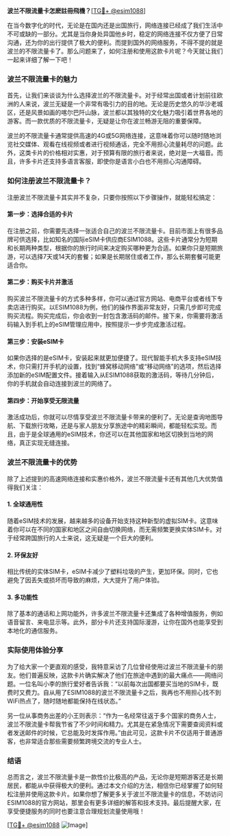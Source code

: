 **波兰不限流量卡怎麽註冊飛機？**[[TG💪+ @esim1088](https://t.me/s/esim1088)]

在当今数字化的时代，无论是在国内还是出国旅行，网络连接已经成了我们生活中不可或缺的一部分。尤其是当你身处异国他乡时，稳定的网络连接不仅方便了日常沟通，还为你的出行提供了极大的便利。而提到国外的网络服务，不得不提的就是波兰的不限流量卡了。那么问题来了，如何注册和使用这款卡片呢？今天就让我们一起来详细了解一下吧！

### 波兰不限流量卡的魅力

首先，让我们来谈谈为什么选择波兰的不限流量卡。对于经常出国或者计划前往欧洲的人来说，波兰无疑是一个非常有吸引力的目的地。无论是历史悠久的华沙老城区，还是风景如画的喀尔巴阡山脉，波兰都以其独特的文化魅力吸引着世界各地的游客。而一款优质的不限流量卡，无疑是让你在波兰畅游无阻的重要保障。

波兰的不限流量卡通常提供高速的4G或5G网络连接，这意味着你可以随时随地浏览社交媒体、观看在线视频或者进行视频通话，完全不用担心流量耗尽的问题。此外，这类卡片的价格相对实惠，对于预算有限的旅行者来说，绝对是一大福音。而且，许多卡片还支持多语言客服，即使你是语言小白也不用担心沟通障碍。

### 如何注册波兰不限流量卡？

注册波兰不限流量卡其实并不复杂，只要你按照以下步骤操作，就能轻松搞定：

#### 第一步：选择合适的卡片

在注册之前，你需要先选择一张适合自己的波兰不限流量卡。目前市面上有很多品牌可供选择，比如知名的国际eSIM卡供应商ESIM1088。这些卡片通常分为短期和长期两种类型，根据你的旅行时间来决定购买哪种更为合适。如果你只是短期旅游，可以选择7天或14天的套餐；如果是长期居住或者工作，那么长期套餐可能更适合你。

#### 第二步：购买卡片并激活

购买波兰不限流量卡的方式多种多样，你可以通过官方网站、电商平台或者线下专卖店进行购买。以ESIM1088为例，他们的操作界面非常友好，只需几步即可完成购买流程。购买完成后，你会收到一封包含激活码的邮件。接下来，你需要将激活码输入到手机上的eSIM管理应用中，按照提示一步步完成激活过程。

#### 第三步：安装eSIM卡

如果你选择的是eSIM卡，安装起来就更加便捷了。现代智能手机大多支持eSIM技术，你只需打开手机的设置，找到“蜂窝移动网络”或“移动网络”的选项，然后选择添加新的eSIM配置文件。接着输入从ESIM1088获取的激活码，等待几分钟后，你的手机就会自动连接到波兰的网络了。

#### 第四步：开始享受无限流量

激活成功后，你就可以尽情享受波兰不限流量卡带来的便利了。无论是查询地图导航、下载旅行攻略，还是与家人朋友分享旅途中的精彩瞬间，都能轻松实现。而且，由于是全球通用的eSIM技术，你还可以在其他国家和地区切换到当地的网络，真正实现无缝连接。

### 波兰不限流量卡的优势

除了上述提到的高速网络连接和实惠价格外，波兰不限流量卡还有其他几大优势值得我们关注：

#### 1. 全球通用性

随着eSIM技术的发展，越来越多的设备开始支持这种新型的虚拟SIM卡。这意味着你可以在不同的国家和地区之间自由切换网络，而无需频繁更换实体SIM卡。对于经常跨国旅行的人士来说，这无疑是一个巨大的便利。

#### 2. 环保友好

相比传统的实体SIM卡，eSIM卡减少了塑料垃圾的产生，更加环保。同时，它也避免了因丢失或损坏而导致的麻烦，大大提升了用户体验。

#### 3. 多功能性

除了基本的通话和上网功能外，许多波兰不限流量卡还集成了各种增值服务，例如语音留言、来电显示等。此外，部分卡片还支持国际漫游，让你在国外也能享受到本地化的通信服务。

### 实际使用体验分享

为了给大家一个更直观的感受，我特意采访了几位曾经使用过波兰不限流量卡的朋友。他们普遍反映，这款卡片确实解决了他们在旅途中遇到的最大痛点——网络问题。一位名叫小李的旅行爱好者告诉我：“以前每次出国都要买当地的SIM卡，既费时又费力。自从用了ESIM1088的波兰不限流量卡之后，我再也不用担心找不到WiFi热点了，随时随地都能保持在线状态。”

另一位从事商务出差的小王则表示：“作为一名经常往返于多个国家的商务人士，波兰不限流量卡帮我节省了不少时间和精力。尤其是在紧急情况下需要查阅资料或者发送邮件的时候，它总能及时发挥作用。”由此可见，这款卡片不仅适用于普通游客，也非常适合那些需要频繁跨境交流的专业人士。

### 结语

总而言之，波兰不限流量卡是一款性价比极高的产品，无论你是短期游客还是长期居民，都能从中获得极大的便利。通过本文介绍的方法，相信你已经掌握了如何轻松注册并使用这款卡片。如果你想了解更多关于波兰不限流量卡的信息，不妨访问ESIM1088的官方网站，那里会有更多详细的解答和技术支持。最后提醒大家，在享受便捷服务的同时也要注意合理规划流量使用哦！

[[TG💪+ @esim1088](https://t.me/s/esim1088) ![Image](https://i.postimg.cc/4NQfJmqS/Snipaste-2025-05-13-00-14-12.png)]